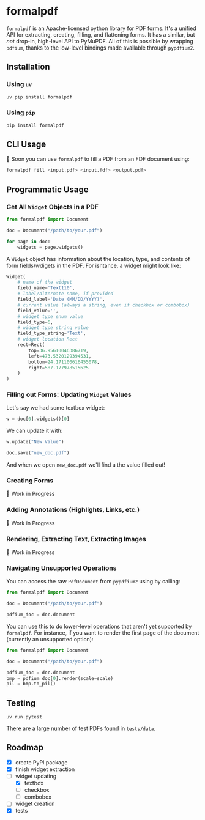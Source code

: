 # formalpdf

`formalpdf` is an Apache-licensed python library for PDF forms.
It's a unified API for extracting, creating, filling, and flattening forms. 
It has a similar, but _not_ drop-in, high-level API to PyMuPDF.
All of this is possible by wrapping `pdfium`, thanks to the low-level bindings made available through `pypdfium2`.

## Installation

### Using `uv`

```sh
uv pip install formalpdf
```

### Using `pip`

```sh
pip install formalpdf
```

## CLI Usage

🚧 Soon you can use `formalpdf` to fill a PDF from an FDF document using:

```sh
formalpdf fill <input.pdf> <input.fdf> <output.pdf>
```

## Programmatic Usage

### Get All `Widget` Objects in a PDF

```py
from formalpdf import Document

doc = Document("/path/to/your.pdf")

for page in doc:
    widgets = page.widgets()
```

A `Widget` object has information about the location, type, and contents of form fields/wdigets in the PDF.
For isntance, a widget might look like:

```py
Widget(
    # name of the widget
    field_name='Text110',
    # label/alternate name, if provided
    field_label='Date (MM/DD/YYYY)',
    # current value (always a string, even if checkbox or combobox)
    field_value='',
    # widget type enum value
    field_type=6,
    # widget type string value 
    field_type_string='Text',
    # widget location Rect
    rect=Rect(
        top=36.95610046386719,
        left=473.5320129394531,
        bottom=24.171100616455078,
        right=587.177978515625
    )
)

```


### Filling out Forms: Updating `Widget` Values

Let's say we had some textbox widget:

```py
w = doc[0].widgets()[0]
```

We can update it with:

```py
w.update("New Value")

doc.save("new_doc.pdf")
```

And when we open `new_doc.pdf` we'll find a the value filled out!

### Creating Forms

🚧 Work in Progress

### Adding Annotations (Highlights, Links, etc.)

🚧 Work in Progress

### Rendering, Extracting Text, Extracting Images

🚧 Work in Progress

### Navigating Unsupported Operations

You can access the raw `PdfDocument` from `pypdfium2` using by calling:

```py
from formalpdf import Document

doc = Document("/path/to/your.pdf")

pdfium_doc = doc.document
```

You can use this to do lower-level operations that aren't yet supported by `formalpdf`.
For instance, if you want to render the first page of the document (currently an unsupported option):

```py
from formalpdf import Document

doc = Document("/path/to/your.pdf")

pdfium_doc = doc.document
bmp = pdfium_doc[0].render(scale=scale)
pil = bmp.to_pil()
```

## Testing

```
uv run pytest
```

There are a large number of test PDFs found in `tests/data`.


## Roadmap

- [x] create PyPI package
- [x] finish widget extraction 
- [ ] widget updating
  - [x] textbox
  - [ ] checkbox
  - [ ] combobox
- [ ] widget creation
- [x] tests
